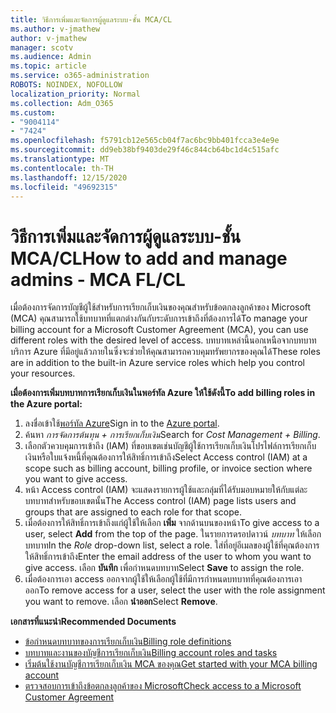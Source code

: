 ```yaml
---
title: วิธีการเพิ่มและจัดการผู้ดูแลระบบ-ชั้น MCA/CL
ms.author: v-jmathew
author: v-jmathew
manager: scotv
ms.audience: Admin
ms.topic: article
ms.service: o365-administration
ROBOTS: NOINDEX, NOFOLLOW
localization_priority: Normal
ms.collection: Adm_O365
ms.custom:
- "9004114"
- "7424"
ms.openlocfilehash: f5791cb12e565cb04f7ac6bc9bb401fcca3e4e9e
ms.sourcegitcommit: dd9eb38bf9403de29f46c844cb64bc1d4c515afc
ms.translationtype: MT
ms.contentlocale: th-TH
ms.lasthandoff: 12/15/2020
ms.locfileid: "49692315"
---
```

# <a name="how-to-add-and-manage-admins---mca-flcl"></a><span data-ttu-id="f2c1b-102">วิธีการเพิ่มและจัดการผู้ดูแลระบบ-ชั้น MCA/CL</span><span class="sxs-lookup"><span data-stu-id="f2c1b-102">How to add and manage admins - MCA FL/CL</span></span>

<span data-ttu-id="f2c1b-103">เมื่อต้องการจัดการบัญชีผู้ใช้สำหรับการเรียกเก็บเงินของคุณสำหรับข้อตกลงลูกค้าของ Microsoft (MCA) คุณสามารถใช้บทบาทที่แตกต่างกันกับระดับการเข้าถึงที่ต้องการได้</span><span class="sxs-lookup"><span data-stu-id="f2c1b-103">To manage your billing account for a Microsoft Customer Agreement (MCA), you can use different roles with the desired level of access.</span></span> <span data-ttu-id="f2c1b-104">บทบาทเหล่านี้นอกเหนือจากบทบาทบริการ Azure ที่มีอยู่แล้วภายในซึ่งจะช่วยให้คุณสามารถควบคุมทรัพยากรของคุณได้</span><span class="sxs-lookup"><span data-stu-id="f2c1b-104">These roles are in addition to the built-in Azure service roles which help you control your resources.</span></span>

<span data-ttu-id="f2c1b-105">**เมื่อต้องการเพิ่มบทบาทการเรียกเก็บเงินในพอร์ทัล Azure ให้ใช้ดังนี้**</span><span class="sxs-lookup"><span data-stu-id="f2c1b-105">**To add billing roles in the Azure portal:**</span></span>

1. <span data-ttu-id="f2c1b-106">ลงชื่อเข้าใช้[พอร์ทัล Azure](https://portal.azure.com/)</span><span class="sxs-lookup"><span data-stu-id="f2c1b-106">Sign in to the [Azure portal](https://portal.azure.com/).</span></span>
2. <span data-ttu-id="f2c1b-107">ค้นหา *การจัดการต้นทุน + การเรียกเก็บเงิน*</span><span class="sxs-lookup"><span data-stu-id="f2c1b-107">Search for *Cost Management + Billing*.</span></span>
3. <span data-ttu-id="f2c1b-108">เลือกตัวควบคุมการเข้าถึง (IAM) ที่ขอบเขตเช่นบัญชีผู้ใช้การเรียกเก็บเงินโปรไฟล์การเรียกเก็บเงินหรือใบแจ้งหนี้ที่คุณต้องการให้สิทธิ์การเข้าถึง</span><span class="sxs-lookup"><span data-stu-id="f2c1b-108">Select Access control (IAM) at a scope such as billing account, billing profile, or invoice section where you want to give access.</span></span>
4. <span data-ttu-id="f2c1b-109">หน้า Access control (IAM) จะแสดงรายการผู้ใช้และกลุ่มที่ได้รับมอบหมายให้กับแต่ละบทบาทสำหรับขอบเขตนั้น</span><span class="sxs-lookup"><span data-stu-id="f2c1b-109">The Access control (IAM) page lists users and groups that are assigned to each role for that scope.</span></span>
5. <span data-ttu-id="f2c1b-110">เมื่อต้องการให้สิทธิ์การเข้าถึงแก่ผู้ใช้ให้เลือก **เพิ่ม** จากด้านบนของหน้า</span><span class="sxs-lookup"><span data-stu-id="f2c1b-110">To give access to a user, select **Add** from the top of the page.</span></span> <span data-ttu-id="f2c1b-111">ในรายการดรอปดาวน์ *บทบาท* ให้เลือกบทบาท</span><span class="sxs-lookup"><span data-stu-id="f2c1b-111">In the *Role* drop-down list, select a role.</span></span> <span data-ttu-id="f2c1b-112">ใส่ที่อยู่อีเมลของผู้ใช้ที่คุณต้องการให้สิทธิ์การเข้าถึง</span><span class="sxs-lookup"><span data-stu-id="f2c1b-112">Enter the email address of the user to whom you want to give access.</span></span> <span data-ttu-id="f2c1b-113">เลือก **บันทึก** เพื่อกำหนดบทบาท</span><span class="sxs-lookup"><span data-stu-id="f2c1b-113">Select **Save** to assign the role.</span></span>
6. <span data-ttu-id="f2c1b-114">เมื่อต้องการเอา access ออกจากผู้ใช้ให้เลือกผู้ใช้ที่มีการกำหนดบทบาทที่คุณต้องการเอาออก</span><span class="sxs-lookup"><span data-stu-id="f2c1b-114">To remove access for a user, select the user with the role assignment you want to remove.</span></span> <span data-ttu-id="f2c1b-115">เลือก **นำออก**</span><span class="sxs-lookup"><span data-stu-id="f2c1b-115">Select **Remove**.</span></span>

<span data-ttu-id="f2c1b-116">**เอกสารที่แนะนำ**</span><span class="sxs-lookup"><span data-stu-id="f2c1b-116">**Recommended Documents**</span></span>

- [<span data-ttu-id="f2c1b-117">ข้อกำหนดบทบาทของการเรียกเก็บเงิน</span><span class="sxs-lookup"><span data-stu-id="f2c1b-117">Billing role definitions</span></span>](https://docs.microsoft.com/azure/cost-management-billing/manage/understand-mca-roles)
- [<span data-ttu-id="f2c1b-118">บทบาทและงานของบัญชีการเรียกเก็บเงิน</span><span class="sxs-lookup"><span data-stu-id="f2c1b-118">Billing account roles and tasks</span></span>](https://docs.microsoft.com/azure/cost-management-billing/manage/understand-mca-roles#billing-account-roles-and-tasks)
- [<span data-ttu-id="f2c1b-119">เริ่มต้นใช้งานบัญชีการเรียกเก็บเงิน MCA ของคุณ</span><span class="sxs-lookup"><span data-stu-id="f2c1b-119">Get started with your MCA billing account</span></span>](https://docs.microsoft.com/azure/cost-management-billing/understand/mca-overview)
- [<span data-ttu-id="f2c1b-120">ตรวจสอบการเข้าถึงข้อตกลงลูกค้าของ Microsoft</span><span class="sxs-lookup"><span data-stu-id="f2c1b-120">Check access to a Microsoft Customer Agreement</span></span>](https://docs.microsoft.com/azure/cost-management-billing/manage/change-credit-card?WT.mc_id=Portal-Microsoft_Azure_Support%22%20%5Cl%20%22manage-credit-cards-for-a-microsoft-customer-agreement%22%20%5Ct%20%22_blank#check-the-type-of-your-account)
